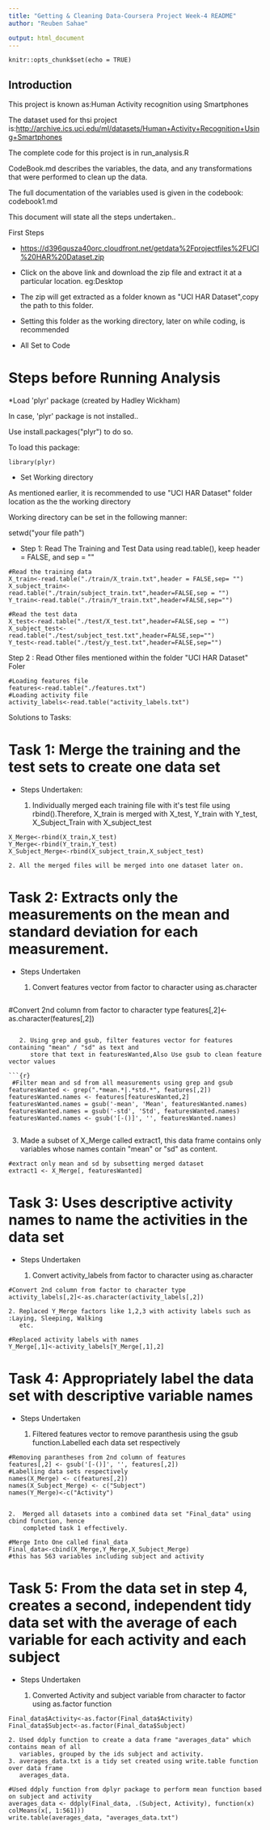 ```yaml
---
title: "Getting & Cleaning Data-Coursera Project Week-4 README"
author: "Reuben Sahae"

output: html_document
---
```


```{r setup, include=FALSE}
knitr::opts_chunk$set(echo = TRUE)
```

## Introduction

This project is known as:Human Activity recognition using Smartphones

The dataset used for thsi project is:http://archive.ics.uci.edu/ml/datasets/Human+Activity+Recognition+Using+Smartphones

The complete code for this project is in run_analysis.R

CodeBook.md describes the variables, the data, and any transformations that were performed to clean up the data.

The full documentation of the variables used is given in the codebook: codebook1.md

This document will state all the steps undertaken..

First Steps 

* https://d396qusza40orc.cloudfront.net/getdata%2Fprojectfiles%2FUCI%20HAR%20Dataset.zip

* Click on the above link and download the zip file and extract it at a particular location.
  eg:Desktop 

* The zip will get extracted as a folder known as "UCI HAR Dataset",copy the path to this folder.

* Setting this folder as the working directory, later on while coding, is recommended

* All Set to Code

# Steps before Running Analysis

*Load 'plyr' package (created by Hadley Wickham)

In case, 'plyr' package is not installed..

Use install.packages("plyr") to do so.

To load this package:
```{r}
library(plyr)
```

* Set Working directory

As mentioned earlier, it is recommended to use "UCI HAR Dataset" folder location as the the working directory

Working directory can be set in the following manner:

setwd("your file path")


* Step 1: Read The Training and Test Data using read.table(), keep header = FALSE, and sep = ""


```{r}
#Read the training data
X_train<-read.table("./train/X_train.txt",header = FALSE,sep= "")
X_subject_train<-read.table("./train/subject_train.txt",header=FALSE,sep = "")
Y_train<-read.table("./train/Y_train.txt",header=FALSE,sep="")

#Read the test data
X_test<-read.table("./test/X_test.txt",header=FALSE,sep = "")
X_subject_test<-read.table("./test/subject_test.txt",header=FALSE,sep="")
Y_test<-read.table("./test/y_test.txt",header=FALSE,sep="")

```

Step 2 : Read Other files mentioned within the folder "UCI HAR Dataset" Foler
```{r}
#Loading features file
features<-read.table("./features.txt")
#Loading activity file
activity_labels<-read.table("activity_labels.txt") 

```

Solutions to Tasks:

# Task 1: Merge the training and the test sets to create one data set

* Steps Undertaken:

    1. Individually merged each training file with it's test file using rbind().Therefore, X_train is         merged with X_test, Y_train with Y_test, X_Subject_Train with X_subject_test
    
```{r}
X_Merge<-rbind(X_train,X_test)
Y_Merge<-rbind(Y_train,Y_test)
X_Subject_Merge<-rbind(X_subject_train,X_subject_test)
```
 
    2. All the merged files will be merged into one dataset later on.
    
    
# Task 2:	Extracts only the measurements on the mean and standard deviation for each measurement.

*  Steps Undertaken

    1. Convert features vector from factor to character using as.character
    
    ```{r}
#Convert 2nd column from factor to character type
features[,2]<-as.character(features[,2])

```

   2. Using grep and gsub, filter features vector for features containing "mean" / "sd" as text and  
      store that text in featuresWanted,Also Use gsub to clean feature vector values  
   
```{r}
 #Filter mean and sd from all measurements using grep and gsub
featuresWanted <- grep(".*mean.*|.*std.*", features[,2])
featuresWanted.names <- features[featuresWanted,2]
featuresWanted.names = gsub('-mean', 'Mean', featuresWanted.names)
featuresWanted.names = gsub('-std', 'Std', featuresWanted.names)
featuresWanted.names <- gsub('[-()]', '', featuresWanted.names)


```


   3.  Made a subset of X_Merge called extract1, this data frame contains only variables whose names        contain "mean" or "sd" as content.
   
```{r}
#extract only mean and sd by subsetting merged dataset
extract1 <- X_Merge[, featuresWanted]

```

# Task 3:	Uses descriptive activity names to name the activities in the data set


*  Steps Undertaken

    1. Convert activity_labels from factor to character using as.character
    
```{r}
#Convert 2nd column from factor to character type
activity_labels[,2]<-as.character(activity_labels[,2])

```

    2. Replaced Y_Merge factors like 1,2,3 with activity labels such as :Laying, Sleeping, Walking 
       etc.
```{r}
#Replaced activity labels with names
Y_Merge[,1]<-activity_labels[Y_Merge[,1],2]

```

# Task 4:	Appropriately label the data set with descriptive variable names

*  Steps Undertaken

    1. Filtered features vector to remove paranthesis using the gsub function.Labelled each data set 
       respectively 

```{r}
#Removing parantheses from 2nd column of features
features[,2] <- gsub('[-()]', '', features[,2])
#Labelling data sets respectively
names(X_Merge) <- c(features[,2])
names(X_Subject_Merge) <- c("Subject")
names(Y_Merge)<-c("Activity")


```
    2.  Merged all datasets into a combined data set "Final_data" using cbind function, hence   
        completed task 1 effectively.

```{r}
#Merge Into One called final_data
Final_data<-cbind(X_Merge,Y_Merge,X_Subject_Merge)
#this has 563 variables including subject and activity 

```

# Task 5: From the data set in step 4, creates a second, independent tidy data set with the average of each variable for each activity and each subject

*  Steps Undertaken

    1. Converted Activity and subject variable from character to factor using as.factor function    

```{r}
Final_data$Activity<-as.factor(Final_data$Activity)
Final_data$Subject<-as.factor(Final_data$Subject)
```
    2. Used ddply function to create a data frame "averages_data" which contains mean of all 
       variables, grouped by the ids subject and activity. 
    3. averages_data.txt is a tidy set created using write.table function over data frame   
       averages_data.

```{r}
#Used ddply function from dplyr package to perform mean function based on subject and activity
averages_data <- ddply(Final_data, .(Subject, Activity), function(x) colMeans(x[, 1:561]))
write.table(averages_data, "averages_data.txt")

```



   